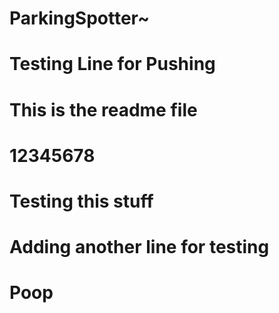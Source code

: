 # ParkingSpotter~
# Testing Line for Pushing
# This is the readme file
# 12345678
# Testing this stuff
# Adding another line for testing
# Poop